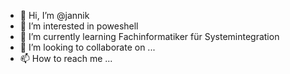 - 👋 Hi, I’m @jannik
- 👀 I’m interested in poweshell
- 🌱 I’m currently learning Fachinformatiker für Systemintegration
- 💞️ I’m looking to collaborate on ...
- 📫 How to reach me ...

<!---
jannikBW/jannikBW is a ✨ special ✨ repository because its `README.md` (this file) appears on your GitHub profile.
You can click the Preview link to take a look at your changes.
--->
